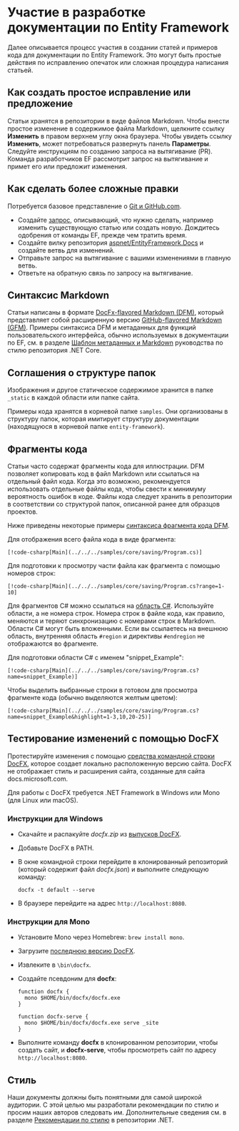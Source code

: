 # <a name="contributing-to-the-entity-framework-documentation"></a>Участие в разработке документации по Entity Framework

Далее описывается процесс участия в создании статей и примеров кода для документации по Entity Framework. Это могут быть простые действия по исправлению опечаток или сложная процедура написания статьей.

## <a name="how-to-make-a-simple-correction-or-suggestion"></a>Как создать простое исправление или предложение

Статьи хранятся в репозитории в виде файлов Markdown. Чтобы внести простое изменение в содержимое файла Markdown, щелкните ссылку **Изменить** в правом верхнем углу окна браузера. Чтобы увидеть ссылку **Изменить**, может потребоваться развернуть панель **Параметры**. Следуйте инструкциям по созданию запроса на вытягивание (PR). Команда разработчиков EF рассмотрит запрос на вытягивание и примет его или предложит изменения.

## <a name="how-to-make-a-more-complex-submission"></a>Как сделать более сложные правки

Потребуется базовое представление о [Git и GitHub.com](https://guides.github.com/activities/hello-world/).

* Создайте [запрос](https://github.com/dotnet/EntityFramework.Docs/issues/new), описывающий, что нужно сделать, например изменить существующую статью или создать новую. Дождитесь одобрения от команды EF, прежде чем тратить время.
* Создайте вилку репозитория [aspnet/EntityFramework.Docs](https://github.com/dotnet/EntityFramework.Docs/) и создайте ветвь для изменений.
* Отправьте запрос на вытягивание с вашими изменениями в главную ветвь.
* Ответьте на обратную связь по запросу на вытягивание.

## <a name="markdown-syntax"></a>Синтаксис Markdown

Статьи написаны в формате [DocFx-flavored Markdown (DFM)](http://dotnet.github.io/docfx/spec/docfx_flavored_markdown.html), который представляет собой расширенную версию [GitHub-flavored Markdown (GFM)](https://guides.github.com/features/mastering-markdown/). Примеры синтаксиса DFM и метаданных для функций пользовательского интерфейса, обычно используемых в документации по EF, см. в разделе [Шаблон метаданных и Markdown](https://github.com/dotnet/docs/blob/master/styleguide/template.md) руководства по стилю репозитория .NET Core.

## <a name="folder-structure-conventions"></a>Соглашения о структуре папок

Изображения и другое статическое содержимое хранится в папке `_static` в каждой области или папке сайта.

Примеры кода хранятся в корневой папке `samples`. Они организованы в структуру папок, которая имитирует структуру документации (находящуюся в корневой папке `entity-framework`).

## <a name="code-snippets"></a>Фрагменты кода

Статьи часто содержат фрагменты кода для иллюстрации. DFM позволяет копировать код в файл Markdown или ссылаться на отдельный файл кода. Когда это возможно, рекомендуется использовать отдельные файлы кода, чтобы свести к минимуму вероятность ошибок в коде. Файлы кода следует хранить в репозитории в соответствии со структурой папок, описанной ранее для образцов проектов.

Ниже приведены некоторые примеры [синтаксиса фрагмента кода DFM](http://dotnet.github.io/docfx/spec/docfx_flavored_markdown.html#code-snippet).

Для отображения всего файла кода в виде фрагмента:

``` none
[!code-csharp[Main](../../../samples/core/saving/Program.cs)]
```

Для подготовки к просмотру части файла как фрагмента с помощью номеров строк:

``` none
[!code-csharp[Main](../../../samples/core/saving/Program.cs?range=1-10]
```

Для фрагментов C# можно ссылаться на [область C#](https://msdn.microsoft.com/library/9a1ybwek.aspx). Используйте области, а не номера строк. Номера строк в файле кода, как правило, меняются и теряют синхронизацию с номерами строк в Markdown. Области C# могут быть вложенными. Если вы ссылаетесь на внешнюю область, внутренняя область `#region` и директивы `#endregion` не отображаются во фрагменте.

Для подготовки области C# с именем "snippet_Example":

``` none
[!code-csharp[Main](../../../samples/core/saving/Program.cs?name=snippet_Example)]
```

Чтобы выделить выбранные строки в готовом для просмотра фрагменте кода (обычно выделяются желтым цветом):

``` none
[!code-csharp[Main](../../../samples/core/saving/Program.cs?name=snippet_Example&highlight=1-3,10,20-25)]
```

## <a name="test-your-changes-with-docfx"></a>Тестирование изменений с помощью DocFX

Протестируйте изменения с помощью [средства командной строки DocFX](https://dotnet.github.io/docfx/tutorial/docfx_getting_started.html#2-use-docfx-as-a-command-line-tool), которое создает локально расположенную версию сайта. DocFX не отображает стиль и расширения сайта, созданные для сайта docs.microsoft.com.

Для работы с DocFX требуется .NET Framework в Windows или Mono (для Linux или macOS).

### <a name="windows-instructions"></a>Инструкции для Windows

* Скачайте и распакуйте *docfx.zip* из [выпусков DocFX](https://github.com/dotnet/docfx/releases).
* Добавьте DocFX в PATH.
* В окне командной строки перейдите в клонированный репозиторий (который содержит файл *docfx.json*) и выполните следующую команду:

   ``` console
   docfx -t default --serve
   ```

* В браузере перейдите на адрес `http://localhost:8080`.

### <a name="mono-instructions"></a>Инструкции для Mono

* Установите Mono через Homebrew: `brew install mono`.
* Загрузите [последнюю версию DocFX](https://github.com/dotnet/docfx/releases/tag/v2.7.2).
* Извлеките в `\bin\docfx`.
* Создайте псевдоним для **docfx**:

  ``` console
  function docfx {
    mono $HOME/bin/docfx/docfx.exe
  }

  function docfx-serve {
    mono $HOME/bin/docfx/docfx.exe serve _site
  }
  ```

* Выполните команду **docfx** в клонированном репозитории, чтобы создать сайт, и **docfx-serve**, чтобы просмотреть сайт по адресу `http://localhost:8080`.

## <a name="voice-and-tone"></a>Стиль

Наши документы должны быть понятными для самой широкой аудитории. С этой целью мы разработали рекомендации по стилю и просим наших авторов следовать им. Дополнительные сведения см. в разделе [Рекомендации по стилю](https://github.com/dotnet/docs/blob/master/styleguide/voice-tone.md) в репозитории .NET.
